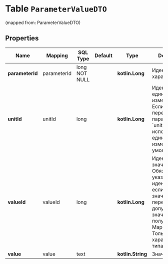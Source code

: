 
# Table `ParameterValueDTO`
(mapped from: ParameterValueDTO)

## Properties
Name | Mapping | SQL Type | Default | Type | Description | Notes
---- | ------- | -------- | ------- | ---- | ----------- | -----
**parameterId** | parameterId | long NOT NULL |  | **kotlin.Long** | Идентификатор характеристики. | 
**unitId** | unitId | long |  | **kotlin.Long** | Идентификатор единицы измерения. Если вы не передали параметр &#x60;unitId&#x60;, используется единица измерения по умолчанию. |  [optional]
**valueId** | valueId | long |  | **kotlin.Long** | Идентификатор значения.  Обязательно указывайте идентификатор, если передаете значение из перечня допустимых значений, полученного от Маркета.  Только для характеристик типа &#x60;ENUM&#x60;.  |  [optional]
**value** | value | text |  | **kotlin.String** | Значение. |  [optional]






